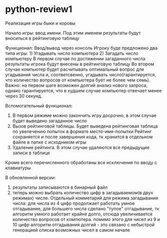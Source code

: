 # python-review1

Реализация игры быки и коровы

Начало игры: ввод имени. Под этим именем результаты будут вноситься в рейтинговую таблицу

Функционал:
Ввод/вывод через консоль
Игроку буде предложено два типа игры: 1) Угадывать число компьютера 2) Загадать число компьютеру
В первом случае по достижении загаданного числа результаты игрока будут внесены в рейтинговую таблицу
Во втором случае компьютер будет расчитывать оптимальный вопрос для угадывания числа и, соответсвенно, угадывать число(гарантируется, что количество вопросов от компьютера бует не более чем семь). Важно: на первом шаге возможен долгий анализ нового запроса, однако гарантируется, что в худшем случае компьютер отвечает менее через 30 секунд.

Вспомогательный функционал:
1. В первом режиме можно закончить игру досрочно, в этом случае будет выведено загаданное число
2. Вызов рейтинговой таблицы. Будет выведена рейтинговая таблица по увелечению попыток в формате место-имя-попытки
   Рейтинг сохраняется и после завершения кода, тк хранится в отдельном файле в папке с исходником игры
3. Удаление рейтинга. В этом случае удаляются все предыдущие записи в таблице

Кроме всего перечисленного обработаны все исключения по вводу с клавиатуры

В обновленной версии:
1. результаты записываются в бинарный файл
2. теперь можно выбрать количество цифр в загадываемом(в двух режимах) числе. 
Отдельный комметарий для режима загадывания числа: для числа из 4 цифр продолжает работать умное отгадывание, для большего числа сделано "тупое" отгадывание, тк алгоритм умного работает крайне долго, отсюда увеличивается количество вопросов от компютера. помимо этого для чисел из 9 и 10 цифр алгоритм отгадывания долгий - это связано с небыстрой генерацией списка возможных чисел в самом начале
